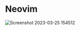 # Neovim

![Screenshot 2023-03-25 154512](https://user-images.githubusercontent.com/100843461/227704514-b8e280b0-9845-4250-80d6-81012ed95c6b.png)
